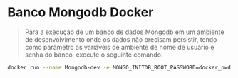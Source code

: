 # Banco Mongodb Docker

> Para a execução de um banco de dados Mongodb em um ambiente de desenvolvimento onde os dados não precisam persistir, tendo como parâmetro as variáveis de ambiente de nome de usuário e senha do banco, execute o seguinte comando:

```bash
docker run --name Mongodb-dev -e MONGO_INITDB_ROOT_PASSWORD=docker_pwd -e MONGO_INITDB_ROOT_USERNAME=docker_usr -p 27017:27017 -d mongo
